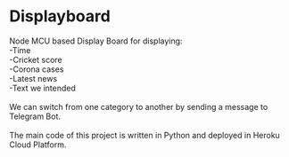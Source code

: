 # Displayboard
Node MCU based Display Board for displaying: 
</br>
-Time</br>
-Cricket score</br>
-Corona cases</br>
-Latest news </br>
-Text we intended</br>
</br>
We can switch from one category to another by sending a message to Telegram Bot.</br>
</br>
The main code of this project is written in Python and deployed in Heroku Cloud Platform.
